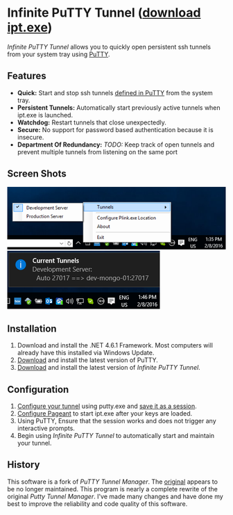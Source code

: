 # Infinite PuTTY Tunnel ([download ipt.exe][current-release])
*Infinite PuTTY Tunnel* allows you to quickly open persistent ssh tunnels from your system tray using [PuTTY][putty].

## Features

- **Quick:** Start and stop ssh tunnels [defined in PuTTY][putty-config-ssh-portfwd] from the system tray.
- **Persistent Tunnels:** Automatically start previously active tunnels when ipt.exe is launched.
- **Watchdog:** Restart tunnels that close unexpectedly.
- **Secure:** No support for password based authentication because it is insecure.
- **Department Of Redundancy:** *TODO:* Keep track of open tunnels and prevent multiple tunnels from listening on the same port

## Screen Shots

![](screen-shots/SystemTray-Menu.png)
![](screen-shots/SystemTray-CurrentTunnels.png)

## Installation

1. Download and install the .NET 4.6.1 Framework. Most computers will already have this installed via Windows Update.
2. [Download][putty-installer] and install the latest version of PuTTY.
3. [Download][current-release] and install the latest version of *Infinite PuTTY Tunnel*.

## Configuration

1. [Configure your tunnel][putty-config-ssh-portfwd] using putty.exe and [save it as a session][putty-config-session].
2. [Configure Pageant][putty-pageant-cmdline-command] to start ipt.exe after your keys are loaded.
3. Using PuTTY, Ensure that the session works and does not trigger any interactive prompts.
4. Begin using *Infinite PuTTY Tunnel* to automatically start and maintain your tunnel.

## History
This software is a fork of *PuTTY Tunnel Manager*. The [original][downstream] appears to be no longer maintained.
This program is nearly a complete rewrite of the original *Putty Tunnel Manager*. I've made many changes and have done my best to improve the reliability and code quality of this software.

[current-release]: https://github.com/dietsche/infinite-putty-tunnel/releases/latest/
[downstream]: https://github.com/joeribekker/putty-tunnel-manager
[putty]: http://www.chiark.greenend.org.uk/~sgtatham/putty/
[putty-installer]: http://the.earth.li/~sgtatham/putty/latest/x86/putty-installer.exe
[putty-config-ssh-portfwd]: http://the.earth.li/~sgtatham/putty/latest/htmldoc/Chapter4.html#config-ssh-portfwd
[putty-config-session]: http://the.earth.li/~sgtatham/putty/latest/htmldoc/Chapter4.html#config-session
[putty-pageant-cmdline-command]: http://the.earth.li/~sgtatham/putty/latest/htmldoc/Chapter9.html#pageant-cmdline-command
